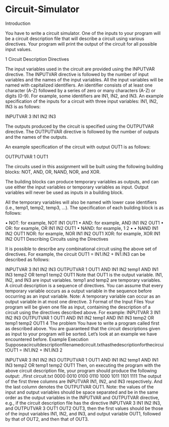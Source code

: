 # Circuit-Simulator
Introduction

You have to write a circuit simulator. One of the inputs to your program will be a circuit description file that will describe a circuit using various directives. Your program will print the output of the circuit for all possible input values.

1 Circuit Description Directives

The input variables used in the circuit are provided using the INPUTVAR directive. The INPUTVAR directive is followed by the number of input variables and the names of the input variables. All the input variables will be named with capitalized identifiers. An identifier consists of at least one character (A-Z) followed by a series of zero or many characters (A-Z) or digits (0-9). For example, some identifiers are IN1, IN2, and IN3. An example specification of the inputs for a circuit with three input variables: IN1, IN2, IN3 is as follows:

INPUTVAR 3 IN1 IN2 IN3

The outputs produced by the circuit is specified using the OUTPUTVAR directive. The OUTPUTVAR directive is
followed by the number of outputs and the names of the outputs.

An example specification of the circuit with output OUT1 is as follows:

OUTPUTVAR 1 OUT1

The circuits used in this assignment will be built using the following building blocks: NOT, AND, OR, NAND,
NOR, and XOR.

The building blocks can produce temporary variables as outputs, and can use either the input variables or
temporary variables as input. Output variables will never be used as inputs in a building block.

All the temporary variables will also be named with lower case identifiers (i.e., temp1, temp2, temp3, ...). The specification of each building block is as follows:

• NOT: for example, NOT IN1 OUT1
• AND: for example,
     AND IN1 IN2 OUT1
• OR: for example,
     OR IN1 IN2 OUT1
• NAND: for example,
1
2
•
•
NAND IN1 IN2 OUT1 NOR: for example, NOR IN1 IN2 OUT1 XOR: for example, XOR IN1 IN2 OUT1
Describing Circuits using the Directives

It is possible to describe any combinational circuit using the above set of directives. For example, the circuit OUT1 = IN1.IN2 + IN1.IN3 can be described as follows:

INPUTVAR 3 IN1 IN2 IN3
OUTPUTVAR 1 OUT1
AND IN1 IN2 temp1
AND IN1 IN3 temp2
OR temp1 temp2 OUT1
Note that OUT1 is the output variable. IN1, IN2, and IN3 are input variables. temp1 and temp2 are temporary
variables.
A circuit description is a sequence of directives. You can assume that every temporary variable occurs as a output variable in the sequence before occurring as an input variable.
Note: A temporary variable can occur as an output variable in at most one directive.
3 Format of the Input Files
Your program will be given one file as input, containing the description of a circuit using the directives described above.
For example:
INPUTVAR 3 IN1 IN2 IN3
OUTPUTVAR 1 OUT1
AND IN1 IN2 temp1
AND IN1 IN3 temp2
OR temp1 temp2 OUT1
4 The problem
You have to write a program called first as described above. You are guaranteed that the circuit descriptions given as input to your program will be sorted. Let’s look at an example we have encountered before.
Example Execution
Supposeacircuitdescriptionfilenamedcircuit.txthasthedescriptionforthecircuitOUT1 = IN1.IN2 + IN1.IN3
2

INPUTVAR 3 IN1 IN2 IN3
OUTPUTVAR 1 OUT1
AND IN1 IN2 temp1
AND IN1 IN3 temp2
OR temp1 temp2 OUT1
Then, on executing the program with the above circuit description file, your program should produce the following output:
./first circuit.txt 0000
0010
0100
0110 1000 1011 1101 1111
The output of the first three columns are INPUTVAR IN1, IN2, and IN3 respectively. And the last column denotes the OUTPUTVAR OUT1.
Note: the values of the input and output variables should be space separated and be in the same order as the output variables in the INPUTVAR and OUTPUTVAR directive, e.g., if the circuit description file has the directive INPUTVAR 3 IN1 IN2 IN3, and OUTPUTVAR 3 OUT1 OUT2 OUT3, then the first values should be those of the input variables IN1, IN2, and IN3, and output variable OUT1, followed by that of OUT2, and then that of OUT3.
